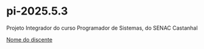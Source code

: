 # pi-2025.5.3
Projeto Integrador do curso Programador de Sistemas, do SENAC Castanhal

[Nome do discente](http://link_para_o_perfil_no_github)